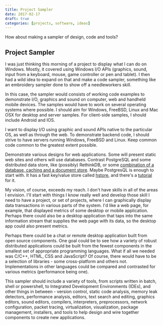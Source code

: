 ```yaml
---
title: Project Sampler
date: 2017-02-17
draft: true
categories: [projects, software, ideas]
---
```


How about making a sampler of design, code and tools?
<!--more-->

## Project Sampler
I was just thinking this morning of a project to display what I can do on Windows. Mostly, it covered using Windows I/O APIs (graphics, sound, input from a keyboard, mouse, game controller or pen and tablet). I then had a wild idea to expand on that and make a code sampler, something like an embroidery sampler done to show off a needleworkers skill.

In this case, the sampler would consists of working code examples to demonstrate I/O, graphics and sound on computer, web and handheld mobile devices. The samples would have to work on several operating systems where possible. I should aim for Windows, FreeBSD, Linux and Mac OSX for desktop and server samples. For client-side samples, I should include Android and IOS.

I want to display I/O using graphic and sound APIs native to the particular OS, as well as through the web. To demonstrate backend code, I should strive to have servers running Windows, FreeBSD and Linux. Keep common code common to the greatest extent possible.

Demonstrate various designs for web applications. Some will present static web sites and others will use databases. Contrast PostgreSQL and some distributed data store, like (possibly) RethinkDB, or some [combination of a database, caching and a document store](http://www.sarahmei.com/blog/2013/11/11/why-you-should-never-use-mongodb/comment-page-1/). Maybe PostgresQL is enough to start with. It has a fast key/value store called [hstore](https://www.postgresql.org/docs/9.0/static/hstore.html), and there's a [tutorial](http://www.postgresqltutorial.com/postgresql-hstore/) for it.

My vision, of course, exceeds my reach. I don't have skills in all of the areas I envision. I'll start with things I know really well and develop those skill I need to have a project, or set of projects, where I can graphically display data transactions in various parts of the system. I'd like a web page, for example, that displayed metrics of some desktop or mobile application. Perhaps there could also be a desktop application that taps into the same information stream that supplies the web page with its data, so the desktop app could also present metrics.

Perhaps there could be a chat or remote desktop application built from open source components. One goal could be to see how a variety of robust distributed applications could be built from the fewest components in the smallest set of appropriate programming languages. What if all we needed was C/C++, HTML, CSS and JavaScript? Of course, there would have to be a selection of libraries - some cross-platform and others not. Implementations in other languages could be compared and contrasted for various metrics (performance being one).

This sampler should include a variety of tools, from scripts written in batch, shell or powershell, to Integrated Development Environments (IDEs), and other things in between - version control, static code analysis, memory leak detectors, performance analysis, editors, text search and editing, graphics editors, sound editors, compilers, interpreters, preprocessors, network configuration, packet tracing, virtualization, visualization, package management, installers, and tools to help design and wire together components to create new applications.

